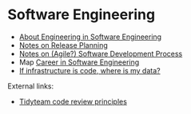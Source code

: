 # Software Engineering

* [About Engineering in Software Engineering](https://docs.google.com/presentation/d/11PZ2vYSt0FWO--JqKaLNq41EPGts-Fke4JTMk5DfX-w/edit?usp=sharing)
* [Notes on Release Planning](https://docs.google.com/presentation/d/1S5_x14j9xsDXMIUdbFzWreNUB1Zl7zxgm3SU-qgl64w/edit?usp=sharing)
* [Notes on (Agile?) Software Development Process](https://docs.google.com/document/d/1BlKG01mcl6PTyjU_vXChO-gXufJ7RTiNHahRRn3aX0E/edit?usp=sharing)
* Map [Career in Software Engineering](https://docs.google.com/spreadsheets/d/1CXe5XkeCeE6VI6Q8ZortLTclGbZWGDpVxjosLSOdpcI/edit?usp=sharing)
* [If infrastructure is code, where is my data?](https://docs.google.com/presentation/d/1mkxq0iV2Gg8YsO1oVeFctvEgzL0ii55BtUSnehjdQIo/edit?usp=sharing)

External links:

* [Tidyteam code review principles](https://code-review.tidyverse.org/)
